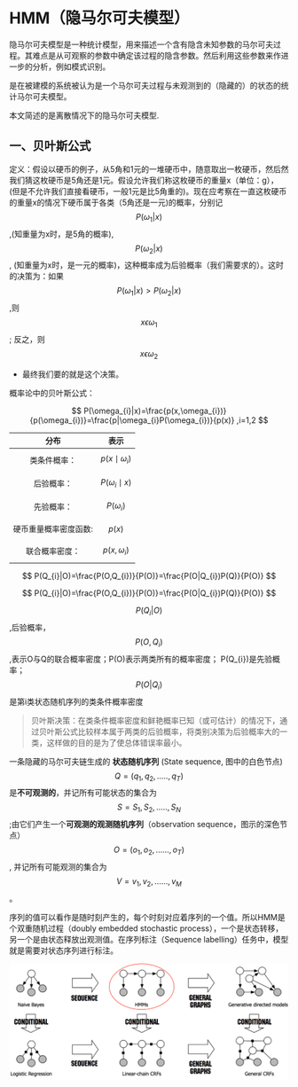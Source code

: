 # HMM（隐马尔可夫模型）

隐马尔可夫模型是一种统计模型，用来描述一个含有隐含未知参数的马尔可夫过程。其难点是从可观察的参数中确定该过程的隐含参数。然后利用这些参数来作进一步的分析，例如模式识别。

是在被建模的系统被认为是一个马尔可夫过程与未观测到的（隐藏的）的状态的统计马尔可夫模型。

本文简述的是离散情况下的隐马尔可夫模型.



## 一、贝叶斯公式

定义：假设以硬币的例子，从5角和1元的一堆硬币中，随意取出一枚硬币，然后然我们猜这枚硬币是5角还是1元。假设允许我们称这枚硬币的重量x（单位：g），(但是不允许我们直接看硬币，一般1元是比5角重的)。现在应考察在一直这枚硬币的重量x的情况下硬币属于各类（5角还是一元)的概率，分别记$$P(\omega_{1}|x)$$,(知重量为x时，是5角的概率),$$P(\omega_{2}|x)$$, (知重量为x时，是一元的概率)，这种概率成为后验概率（我们需要求的）。这时的决策为：如果$$P(\omega_{1}|x)>P(\omega_{2}|x)$$,则$$x \epsilon \omega_{1} $$; 反之，则$$x \epsilon \omega_{2} $$

* 最终我们要的就是这个决策。

概率论中的贝叶斯公式：

$$
P(\omega_{i}|x)=\frac{p(x,\omega_{i})}{p(\omega_{i})}=\frac{p|\omega_{i}P(\omega_{i})}{p(x)} ,i=1,2
$$

|分布|表示|
|:---:|:---:|
|类条件概率：|$$p(x\mid \omega_{i})$$|
|后验概率：|$$P(\omega_{i}\mid x)$$ |
|先验概率：|$$P(\omega_{i})$$ |
|硬币重量概率密度函数:|$$p(x)$$|
|联合概率密度：|$$p(x,\omega_{i})$$|



$$
P(Q_{i}|O)=\frac{P(O,Q_{i})}{P(O)}=\frac{P(O|Q_{i})P(Q)}{P(O)}
$$



$$
P(Q_{i}|O)=\frac{P(O,Q_{i})}{P(O)}=\frac{P(O|Q_{i})P(Q)}{P(O)}
$$

$$P(Q_{i}|O)$$ ,后验概率，$$P(O,Q_{i})$$ ,表示O与Q的联合概率密度；P(O)表示两类所有的概率密度； P(Q_{i})是先验概率；$$P(O|Q_{i})$$是第i类状态随机序列的类条件概率密度

> 贝叶斯决策：在类条件概率密度和鲜艳概率已知（或可估计）的情况下，通过贝叶斯公式比较样本属于两类的后验概率，将类别决策为后验概率大的一类，这样做的目的是为了使总体错误率最小。



一条隐藏的马尔可夫链生成的 **状态随机序列** (State sequence, 图中的白色节点) $$Q=(q_{1},q_{2},.....,q_{T})$$是**不可观测的**，并记所有可能状态的集合为$$S={S_{1},S_{2},.....,S_{N}}$$;由它们产生一个**可观测的观测随机序列**（observation sequence，图示的深色节点）$$O=(o_{1},o_{2},......,o_{T})$$, 并记所有可能观测的集合为$$V={v_{1},v_{2},......,v_{M}}$$。

序列的值可以看作是随时刻产生的，每个时刻对应着序列的一个值。所以HMM是个双重随机过程（doubly embedded stochastic process），一个是状态转移，另一个是由状态释放出观测值。在序列标注（Sequence labelling）任务中，模型就是需要对状态序列进行标注。

![HHM 示意图](./image2/HHMarkov_3.1.png)

